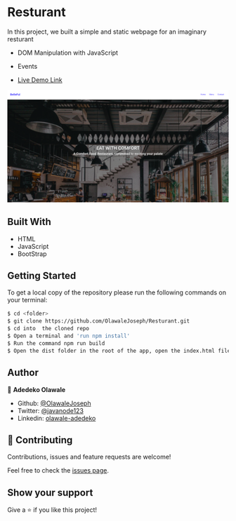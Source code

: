 # Resturant

In this project, we built a simple and static webpage for an imaginary resturant

- DOM Manipulation with JavaScript
- Events

- [Live Demo Link](https://rawcdn.githack.com/OlawaleJoseph/Resturant/a149553fb7d8203487351c6d9b1506bf7267ef15/dist/index.html)

![screenshot](screen.png)

## Built With

- HTML
- JavaScript
- BootStrap

## Getting Started

To get a local copy of the repository please run the following commands on your terminal:

```bash
$ cd <folder>
$ git clone https://github.com/OlawaleJoseph/Resturant.git
$ cd into  the cloned repo
$ Open a terminal and 'run npm install'
$ Run the command npm run build
$ Open the dist folder in the root of the app, open the index.html file witha browser(Chrome, Firefox...)
```

## Author

👤 **Adedeko Olawale**

- Github: [@OlawaleJoseph](https://github.com/OlawaleJoseph)
- Twitter: [@javanode123](https://twitter.com/javanode123)
- Linkedin: [olawale-adedeko](http://www.linkedin.com/in/olawale-adedeko)


## 🤝 Contributing

Contributions, issues and feature requests are welcome!

Feel free to check the [issues page](https://github.com/OlawaleJoseph/Resturant/issues).

## Show your support

Give a ⭐️ if you like this project!
